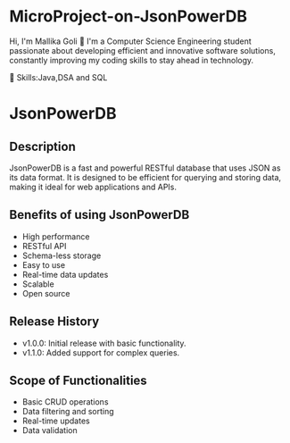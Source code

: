 # MicroProject-on-JsonPowerDB

Hi, I'm Mallika Goli 👋
 I'm a Computer Science Engineering student passionate about developing efficient and innovative software solutions, constantly improving my coding skills to stay ahead in technology.

🚀 Skills:Java,DSA and SQL

# JsonPowerDB

## Description

JsonPowerDB is a fast and powerful RESTful database that uses JSON as its data format. It is designed to be efficient for querying and storing data, making it ideal for web applications and APIs.

## Benefits of using JsonPowerDB

- High performance
- RESTful API
- Schema-less storage
- Easy to use
- Real-time data updates
- Scalable
- Open source

## Release History

- v1.0.0: Initial release with basic functionality.
- v1.1.0: Added support for complex queries.

## Scope of Functionalities

- Basic CRUD operations
- Data filtering and sorting
- Real-time updates
- Data validation
